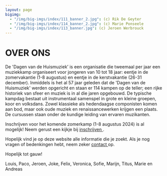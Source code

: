 ```yaml
---
layout: page
bigimg:
  - "/img/big-imgs/index/111_banner_2.jpg": (c) Rik De Geyter
  - "/img/big-imgs/index/114_banner_2.jpg": (c) Marie Ponseele
  - "/img/big-imgs/index/113_banner.jpg": (c) Jeroen Werbrouck
---
```


# OVER ONS

De 'Dagen van de Huismuziek’ is een organisatie die tweemaal per jaar een muziekkamp organiseert voor jongeren van 10 tot 18 jaar: eentje in de zomervakantie (1-8 augustus) en eentje in de kerstvakantie (26-31 december). Inmiddels is het al 57 jaar geleden dat de 'Dagen van de Huismuziek' werden opgericht en staan er 114 kampen op de teller; een rijke historiek van sfeer en muziek is in al die jaren opgebouwd. De typische kampdag bestaat uit instrumentaal samenspel in grote en kleine groepen, koor en volksdans. Zowel klassieke als hedendaagse componisten komen aan bod, maar ook oude muziek en renaissancewerken krijgen een plaats. De cursussen staan onder de kundige leiding van ervaren muzikanten.

Inschrijven voor het komende zomerkamp (1-8 augustus 2024) is al mogelijk! Neem gerust een kijkje bij <a href="/contact/" > inschrijven </a>.

Hopelijk vind je op deze website alle informatie die je zoekt. Als je nog vragen of bedenkingen hebt, neem zeker <a href="/contact/" > contact </a> op. 

Hopelijk tot gauw!

Louis, Paco, Jeroen, Joke, Felix, Veronica, Sofie, Marijn, Titus, Marie en Andreas
